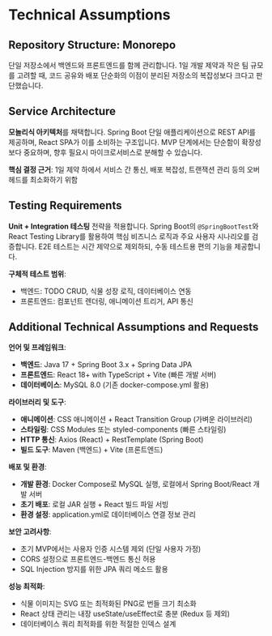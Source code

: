 # Technical Assumptions

## Repository Structure: Monorepo
단일 저장소에서 백엔드와 프론트엔드를 함께 관리합니다. 1일 개발 제약과 작은 팀 규모를 고려할 때, 코드 공유와 배포 단순화의 이점이 분리된 저장소의 복잡성보다 크다고 판단했습니다.

## Service Architecture
**모놀리식 아키텍처**를 채택합니다. Spring Boot 단일 애플리케이션으로 REST API를 제공하며, React SPA가 이를 소비하는 구조입니다. MVP 단계에서는 단순함이 확장성보다 중요하며, 향후 필요시 마이크로서비스로 분해할 수 있습니다.

**핵심 결정 근거**: 1일 제약 하에서 서비스 간 통신, 배포 복잡성, 트랜잭션 관리 등의 오버헤드를 최소화하기 위함

## Testing Requirements
**Unit + Integration 테스팅** 전략을 적용합니다. Spring Boot의 `@SpringBootTest`와 React Testing Library를 활용하여 핵심 비즈니스 로직과 주요 사용자 시나리오를 검증합니다. E2E 테스트는 시간 제약으로 제외하되, 수동 테스트용 편의 기능을 제공합니다.

**구체적 테스트 범위**:
- 백엔드: TODO CRUD, 식물 성장 로직, 데이터베이스 연동
- 프론트엔드: 컴포넌트 렌더링, 애니메이션 트리거, API 통신

## Additional Technical Assumptions and Requests

**언어 및 프레임워크**:
- **백엔드**: Java 17 + Spring Boot 3.x + Spring Data JPA
- **프론트엔드**: React 18+ with TypeScript + Vite (빠른 개발 서버)
- **데이터베이스**: MySQL 8.0 (기존 docker-compose.yml 활용)

**라이브러리 및 도구**:
- **애니메이션**: CSS 애니메이션 + React Transition Group (가벼운 라이브러리)
- **스타일링**: CSS Modules 또는 styled-components (빠른 스타일링)
- **HTTP 통신**: Axios (React) + RestTemplate (Spring Boot)
- **빌드 도구**: Maven (백엔드) + Vite (프론트엔드)

**배포 및 환경**:
- **개발 환경**: Docker Compose로 MySQL 실행, 로컬에서 Spring Boot/React 개발 서버
- **초기 배포**: 로컬 JAR 실행 + React 빌드 파일 서빙
- **환경 설정**: application.yml로 데이터베이스 연결 정보 관리

**보안 고려사항**:
- 초기 MVP에서는 사용자 인증 시스템 제외 (단일 사용자 가정)
- CORS 설정으로 프론트엔드-백엔드 통신 허용
- SQL Injection 방지를 위한 JPA 쿼리 메소드 활용

**성능 최적화**:
- 식물 이미지는 SVG 또는 최적화된 PNG로 번들 크기 최소화
- React 상태 관리는 내장 useState/useEffect로 충분 (Redux 등 제외)
- 데이터베이스 쿼리 최적화를 위한 적절한 인덱스 설계
